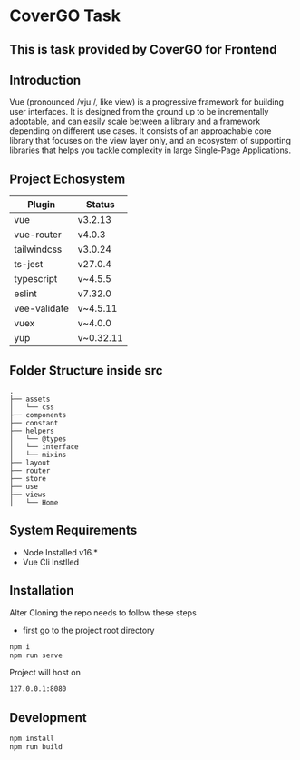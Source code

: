 # CoverGO Task
## This is task provided by CoverGO for Frontend

## Introduction

Vue (pronounced /vjuː/, like view) is a progressive framework for building user interfaces. It is designed from the ground up to be incrementally adoptable, and can easily scale between a library and a framework depending on different use cases. It consists of an approachable core library that focuses on the view layer only, and an ecosystem of supporting libraries that helps you tackle complexity in large Single-Page Applications.

## Project Echosystem

| Plugin | Status |
| ------ | ------ |
| vue | v3.2.13 | 
| vue-router | v4.0.3 | 
| tailwindcss | v3.0.24 |
| ts-jest | v27.0.4 |
| typescript | v~4.5.5 |
| eslint | v7.32.0 | 
| vee-validate | v~4.5.11 |
| vuex | v~4.0.0 |
| yup | v~0.32.11 |


## Folder Structure inside src
```
.
├── assets
│   └── css
├── components
├── constant
├── helpers
│   └── @types
│   └── interface
│   └── mixins
├── layout
├── router
├── store
├── use
├── views
│   └── Home
```
## System Requirements

- Node Installed v16.*
- Vue Cli Instlled

## Installation

Alter Cloning the repo needs to follow these steps
- first go to the project root directory 

```sh
npm i
npm run serve
```

Project will host on

```sh
127.0.0.1:8080
```

## Development

```sh
npm install
npm run build
```

